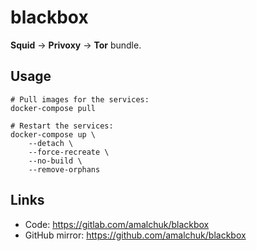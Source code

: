 blackbox
========
**Squid** &#8594; **Privoxy** &#8594; **Tor** bundle.

Usage
-----
```shell
# Pull images for the services:
docker-compose pull

# Restart the services:
docker-compose up \
    --detach \
    --force-recreate \
    --no-build \
    --remove-orphans
```

Links
-----
- Code: <https://gitlab.com/amalchuk/blackbox>
- GitHub mirror: <https://github.com/amalchuk/blackbox>
